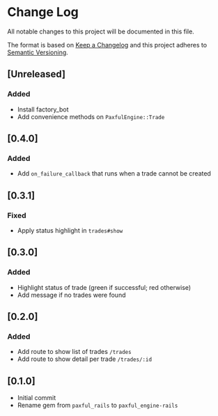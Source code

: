 # Change Log
All notable changes to this project will be documented in this file.

The format is based on [Keep a Changelog](http://keepachangelog.com/)
and this project adheres to [Semantic Versioning](http://semver.org/).

## [Unreleased]
### Added
- Install factory_bot
- Add convenience methods on `PaxfulEngine::Trade`

## [0.4.0]
### Added
- Add `on_failure_callback` that runs when a trade cannot be created

## [0.3.1]
### Fixed
- Apply status highlight in `trades#show`

## [0.3.0]
### Added
- Highlight status of trade (green if successful; red otherwise)
- Add message if no trades were found

## [0.2.0]
### Added
- Add route to show list of trades `/trades`
- Add route to show detail per trade `/trades/:id`

## [0.1.0]
- Initial commit
- Rename gem from `paxful_rails` to `paxful_engine-rails`
